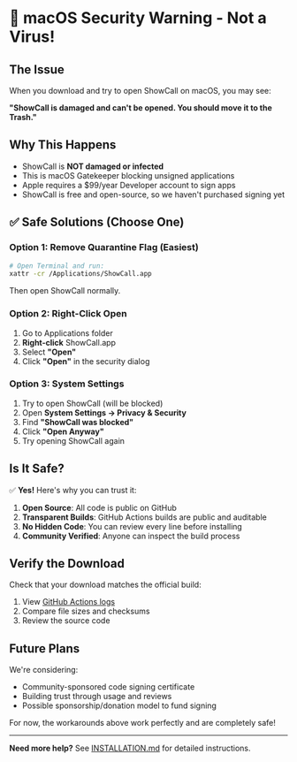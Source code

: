 # 🚨 macOS Security Warning - Not a Virus!

## The Issue

When you download and try to open ShowCall on macOS, you may see:

**"ShowCall is damaged and can't be opened. You should move it to the Trash."**

## Why This Happens

- ShowCall is **NOT damaged or infected**
- This is macOS Gatekeeper blocking unsigned applications
- Apple requires a $99/year Developer account to sign apps
- ShowCall is free and open-source, so we haven't purchased signing yet

## ✅ Safe Solutions (Choose One)

### Option 1: Remove Quarantine Flag (Easiest)
```bash
# Open Terminal and run:
xattr -cr /Applications/ShowCall.app
```
Then open ShowCall normally.

### Option 2: Right-Click Open
1. Go to Applications folder
2. **Right-click** ShowCall.app
3. Select **"Open"**
4. Click **"Open"** in the security dialog

### Option 3: System Settings
1. Try to open ShowCall (will be blocked)
2. Open **System Settings → Privacy & Security**
3. Find **"ShowCall was blocked"**
4. Click **"Open Anyway"**
5. Try opening ShowCall again

## Is It Safe?

✅ **Yes!** Here's why you can trust it:

1. **Open Source**: All code is public on GitHub
2. **Transparent Builds**: GitHub Actions builds are public and auditable
3. **No Hidden Code**: You can review every line before installing
4. **Community Verified**: Anyone can inspect the build process

## Verify the Download

Check that your download matches the official build:
1. View [GitHub Actions logs](https://github.com/trevormarrr/showcall/actions)
2. Compare file sizes and checksums
3. Review the source code

## Future Plans

We're considering:
- Community-sponsored code signing certificate
- Building trust through usage and reviews
- Possible sponsorship/donation model to fund signing

For now, the workarounds above work perfectly and are completely safe!

---

**Need more help?** See [INSTALLATION.md](INSTALLATION.md) for detailed instructions.
